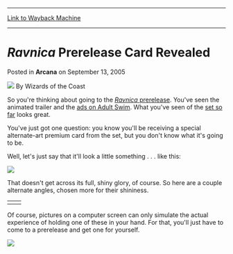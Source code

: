 
---
[Link to Wayback Machine](https://web.archive.org/web/20210429031310/https://magic.wizards.com/en/articles/archive/arcana/ravnica-prerelease-card-revealed-2005-09-13)

[_metadata_:author]:- "Wizards of the Coast"
[_metadata_:description]:- "So you're thinking about going to the Ravnica prerelease. You've seen the animated trailer and the ads on Adult Swim. What you've seen of the set so far looks great. You've just got one question: you know you'll be receiving a special alternate-art premium card from the set, but you don't know what it's going to be. Well, let's just say that it'll look a little something . . ."
[_metadata_:generator]:- "Drupal 7 (http://drupal.org)"
[_metadata_:node]:- "609126"
[_metadata_:publish_date]:- "2005-09-13"
[_metadata_:source]:- "div-main-content"
[_metadata_:title]:- "Ravnica Prerelease Card Revealed"
[_metadata_:wayback_capture_timestamp]:- "2021-04-29 03:13:10"
[_metadata_:wayback_raw_url]:- "https://web.archive.org/web/20210429031310id_/https://magic.wizards.com/en/articles/archive/arcana/ravnica-prerelease-card-revealed-2005-09-13"
[_metadata_:wayback_url]:- "https://magic.wizards.com/en/articles/archive/arcana/ravnica-prerelease-card-revealed-2005-09-13"
---


*Ravnica* Prerelease Card Revealed
==================================



 Posted in **Arcana**
 on September 13, 2005 






![](https://media.magic.wizards.com/styles/auth_small/public/images/person/wizards_author.jpg)
By Wizards of the Coast











So you're thinking about going to the [*Ravnica* prerelease](http://archive.wizards.com/Magic/Magazine/Article.aspx?x=events/magic/prereleases). You've seen the animated trailer and the [ads on Adult Swim](http://archive.wizards.com/playravnica/default.asp?dcmp=ILC-ASTV). What you've seen of the [set so far](http://archive.wizards.com/Magic/Magazine/Article.aspx?x=magic/expansion/rav) looks great.


You've just got one question: you know you'll be receiving a special alternate-art premium card from the set, but you don't know what it's going to be.


Well, let's just say that it'll look a little something . . . like this:


![](https://media.magic.wizards.com/image_legacy_migration/magic/images/RavPreCard.JPG)


That doesn't get across its full, shiny glory, of course. So here are a couple alternate angles, chosen more for their shininess.




|  |  |
| --- | --- |
|  |  |

Of course, pictures on a computer screen can only simulate the actual experience of holding one of these in your hand. For that, you'll just have to come to a prerelease and get one for yourself.


[![](https://media.magic.wizards.com/image_legacy_migration/magic/images/mtgcom/arcana300/RavnicaLogo_250.jpg)](http://archive.wizards.com/Magic/Magazine/Article.aspx?x=events/magic/prereleases)







